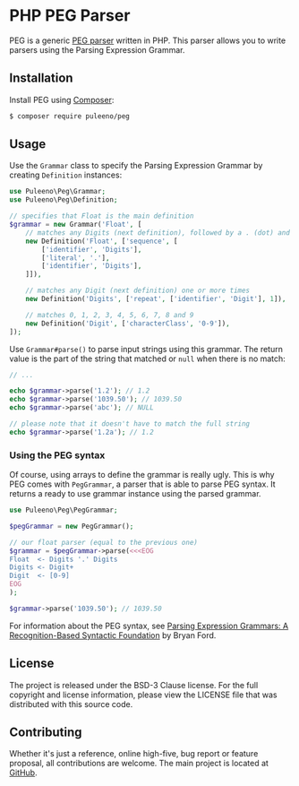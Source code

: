 PHP PEG Parser
==============

PEG is a generic [PEG parser](http://bford.info/packrat/) written in PHP. This
parser allows you to write parsers using the Parsing Expression Grammar.

Installation
------------

Install PEG using [Composer](https://getcomposer.org/download/):

```bash
$ composer require puleeno/peg
```

Usage
-----

Use the `Grammar` class to specify the Parsing Expression Grammar by creating
`Definition` instances:

```php
use Puleeno\Peg\Grammar;
use Puleeno\Peg\Definition;

// specifies that Float is the main definition
$grammar = new Grammar('Float', [
    // matches any Digits (next definition), followed by a . (dot) and any Digits
    new Definition('Float', ['sequence', [
        ['identifier', 'Digits'],
        ['literal', '.'],
        ['identifier', 'Digits'],
    ]]),

    // matches any Digit (next definition) one or more times
    new Definition('Digits', ['repeat', ['identifier', 'Digit'], 1]),

    // matches 0, 1, 2, 3, 4, 5, 6, 7, 8 and 9
    new Definition('Digit', ['characterClass', '0-9']),
]);
```

Use `Grammar#parse()` to parse input strings using this grammar. The return value
is the part of the string that matched or `null` when there is no match:

```php
// ...

echo $grammar->parse('1.2'); // 1.2
echo $grammar->parse('1039.50'); // 1039.50
echo $grammar->parse('abc'); // NULL

// please note that it doesn't have to match the full string
echo $grammar->parse('1.2a'); // 1.2
```

### Using the PEG syntax

Of course, using arrays to define the grammar is really ugly. This is why PEG
comes with `PegGrammar`, a parser that is able to parse PEG syntax. It returns
a ready to use grammar instance using the parsed grammar.

```php
use Puleeno\Peg\PegGrammar;

$pegGrammar = new PegGrammar();

// our float parser (equal to the previous one)
$grammar = $pegGrammar->parse(<<<EOG
Float  <- Digits '.' Digits
Digits <- Digit+
Digit  <- [0-9]
EOG
);

$grammar->parse('1039.50'); // 1039.50
```

For information about the PEG syntax, see
[Parsing Expression Grammars: A Recognition-Based Syntactic Foundation](http://bford.info/pub/lang/peg.pdf)
by Bryan Ford.

License
-------

The project is released under the BSD-3 Clause license. For the full copyright
and license information, please view the LICENSE file that was distributed with
this source code.

Contributing
------------

Whether it's just a reference, online high-five, bug report or feature proposal,
all contributions are welcome. The main project is located at [GitHub](http://github.com/puleeno/php-peg).
